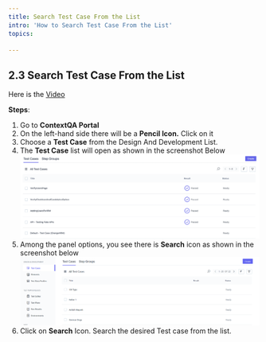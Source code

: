 ```yaml
---
title: Search Test Case From the List
intro: 'How to Search Test Case From the List'
topics:

---
```


## <a name="_q0ww8oy9g514"></a>**2.3 Search Test Case From the List** 
Here is the [Video](https://www.youtube.com/watch?v=BI-CSnPDujk&list=PLfRq0FuuqhRnYtoF6kHsDdZc7ekSgpg6V&index=3)

**Steps**: 

1. Go to **ContextQA Portal** 
2. On the left-hand side there will be a **Pencil Icon.** Click on it 
3. Choose a **Test Case** from the Design And Development List.
4. The **Test Case** list will open as shown in the screenshot Below 
![](imgs/test-case-list.png)
5. Among the panel options, you see there is **Search** icon as shown in the screenshot below 
![](imgs/search-button.png)
6. Click on **Search** Icon. Search the desired Test case from the list.
